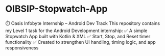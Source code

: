 # OIBSIP-Stopwatch-App
⏱️ Oasis Infobyte Internship – Android Dev Track  This repository contains my Level 1 task for the Android Development internship:   ✅ A simple Stopwatch App built with Kotlin &amp; XML   ✅ Start, Stop, and Reset timer functionality   ✅ Created to strengthen UI handling, timing logic, and app responsiveness
